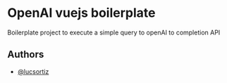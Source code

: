 
# OpenAI vuejs boilerplate

Boilerplate project to execute a simple query to openAI to completion API


## Authors

- [@lucsortiz](https://www.github.com/lucsortiz)


